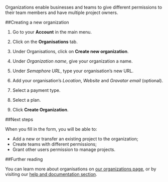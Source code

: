 Organizations enable businesses and teams to give different permissions to their team members and have multiple project owners. 

##Creating a new organization

1. Go to your **Account** in the main menu.

2. Click on the **Organisations** tab.

3. Under Organisations, click on **Create new organization**.

4. Under _Organization name_, give your organization a name.

5. Under _Semaphore URL_, type your organisation’s new URL.

6. Add your organisation’s _Location_, _Website_ and _Gravatar email_ (optional).

7. Select a payment type.

8. Select a plan.

9. Click **Create Organization**.

##Next steps

When you fill in the form, you will be able to:
- Add a new or transfer an existing project to the organization;
- Create teams with different permissions;
- Grant other users permission to manage projects.

##Further reading

You can learn more about organisations on [our organizations page](/organizations), or by visiting our [help and documentation section](docs/). 
